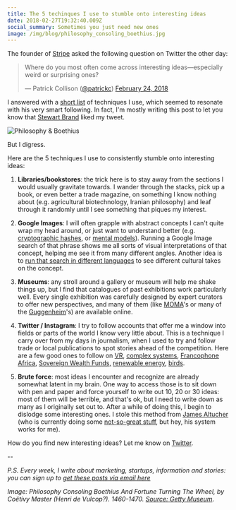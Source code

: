 ```yaml
---
title: The 5 techinques I use to stumble onto interesting ideas
date: 2018-02-27T19:32:40.009Z
social_summary: Sometimes you just need new ones
image: /img/blog/philosophy_consoling_boethius.jpg
---
```

The founder of [Stripe](https://stripe.com) asked the following question on Twitter the other day: 

<blockquote class="twitter-tweet" data-lang="en"><p lang="en" dir="ltr">Where do you most often come across interesting ideas—especially weird or surprising ones?</p>&mdash; Patrick Collison (<a href="https://twitter.com/@patrickc">@patrickc</a>) <a href="https://twitter.com/patrickc/status/967548201615044608?ref_src=twsrc%5Etfw">February 24, 2018</a></blockquote>

<!--more-->

<script async src="https://platform.twitter.com/widgets.js" charset="utf-8"></script>

I answered with a [short list](https://twitter.com/daveeday/status/967563298773323776) of techniques I use, which seemed to resonate with his very smart following. In fact, I'm mostly writing this post to let you know that [Stewart Brand](https://en.wikipedia.org/wiki/Stewart_Brand) liked my tweet. 

![Philosophy & Boethius](/img/blog/philosophy_consoling_boethius.jpg)

But I digress. 

Here are the 5 techniques I use to consistently stumble onto interesting ideas:  

1. **Libraries/bookstores**: the trick here is to stay away from the sections I would usually gravitate towards. I wander through the stacks, pick up a book, or even better a trade magazine, on something I know nothing about (e.g. agricultural biotechnology, Iranian philosophy) and leaf through it randomly until I see something that piques my interest.

2. **Google Images**: I will often grapple with abstract concepts I can't quite wrap my head around, or just want to understand better (e.g. [cryptographic hashes](https://www.google.com/search?biw=1319&bih=718&tbm=isch&sa=1&ei=FEWSWve8OML4_AbkmrX4Bw&q=cryptographic+hash), or [mental models](https://en.wikipedia.org/wiki/Mental_model)). Running a Google Image search of that phrase shows me all sorts of visual interpretations of that concept, helping me see it from many different angles. Another idea is to [run that search in different languages](https://twitter.com/adgro/status/968039298334371840) to see different cultural takes on the concept. 
3. **Museums**: any stroll around a gallery or museum will help me shake things up, but I find that catalogues of past exhibitions work particularly well. Every single exhibition was carefully designed by expert curators to offer new perspectives, and many of them (like [MOMA](https://www.moma.org/calendar/exhibitions/history?=undefined&page=&direction=fwd)'s or many of the [Guggenheim](https://archive.org/details/guggenheimmuseum)'s) are available online.
4. **Twitter / Instagram**: I try to follow accounts that offer me a window into fields or parts of the world I know very little about. This is a technique I carry over from my days in journalism, when I used to try and follow trade or local publications to spot stories ahead of the competition. Here are a few good ones to follow on [VR](https://twitter.com/kentbye), [complex systems](https://twitter.com/MelMitchell1), [Francophone Africa](https://twitter.com/jeune_afrique), [Sovereign Wealth Funds,](https://twitter.com/swfinstitute) [renewable energy](https://twitter.com/Sustainable2050), [birds](https://www.instagram.com/gourmetbiologist/).
5. **Brute force**: most ideas I encounter and recognize are already somewhat latent in my brain. One way to access those is to sit down with pen and paper and force yourself to write out 10, 20 or 30 ideas: most of them will be terrible, and that's ok, but I need to write down as many as I originally set out to. After a while of doing this, I begin to dislodge some interesting ones. I stole this method from [James Altucher](https://jamesaltucher.com/2014/05/the-ultimate-guide-for-becoming-an-idea-machine/) (who is currently doing some [not-so-great stuff](https://motherboard.vice.com/en_us/article/7xe43y/who-the-hell-is-this-crypto-genius), but hey, his system works for me). 

How do you find new interesting ideas? Let me know on [Twitter](https://twitter.com/daveeday).

--

_P.S. Every week, I write about marketing, startups, information and stories: you can sign up to [get these posts via email here](http://fleisure.us6.list-manage2.com/subscribe?u=1b57ff432660d827a9445f307&id=db415544cc)_

_Image: Philosophy Consoling Boethius And Fortune Turning The Wheel, by Coëtivy Master (Henri de Vulcop?). 1460-1470._ [_Source: Getty Museum_](http://www.getty.edu/art/collection/objects/127275/coetivy-master-henri-de-vulcop-philosophy-consoling-boethius-and-fortune-turning-the-wheel-french-about-1460-1470/).

